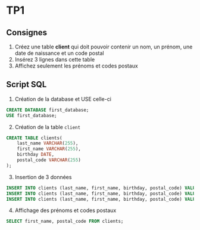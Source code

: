 # TP1

## Consignes
1. Créez une table **client** qui doit pouvoir contenir un nom, un prénom, une date de naissance et un code postal
2. Insérez 3 lignes dans cette table
3. Affichez seulement les prénoms et codes postaux

## Script SQL
1. Création de la database et USE celle-ci
```sql
CREATE DATABASE first_database;
USE first_database;
``` 

2. Création de la table `client`  
```sql
CREATE TABLE clients(
    last_name VARCHAR(255),
    first_name VARCHAR(255),
    birthday DATE,
    postal_code VARCHAR(255)
);
```

3. Insertion de 3 données
```sql
INSERT INTO clients (last_name, first_name, birthday, postal_code) VALUES ("Toto", "Tata", "2000-01-01", "33370");
INSERT INTO clients (last_name, first_name, birthday, postal_code) VALUES ("Tutu", "Titi", "2010-10-10", "33100");
INSERT INTO clients (last_name, first_name, birthday, postal_code) VALUES ("Tete", "Toutou", "2020-12-12", "33000");
```

4. Affichage des prénoms et codes postaux  
```sql
SELECT first_name, postal_code FROM clients;
```
